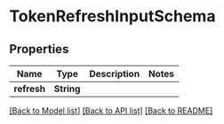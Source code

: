 # TokenRefreshInputSchema

## Properties

Name | Type | Description | Notes
------------ | ------------- | ------------- | -------------
**refresh** | **String** |  | 

[[Back to Model list]](../README.md#documentation-for-models) [[Back to API list]](../README.md#documentation-for-api-endpoints) [[Back to README]](../README.md)


